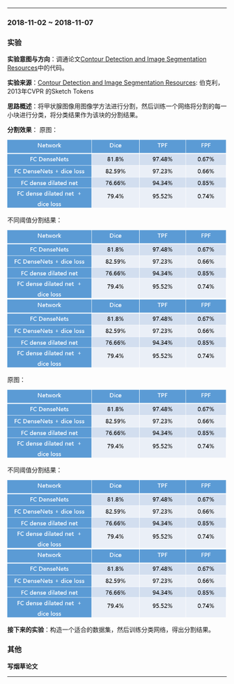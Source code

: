 ﻿
---
### 2018-11-02 ~ 2018-11-07

###  **实验** 

**实验意图与方向**：调通论文[Contour Detection and Image Segmentation Resources](https://www2.eecs.berkeley.edu/Research/Projects/CS/vision/grouping/resources.html)中的代码。

**实验来源**：[Contour Detection and Image Segmentation Resources](https://www2.eecs.berkeley.edu/Research/Projects/CS/vision/grouping/resources.html): 伯克利，2013年CVPR 的Sketch Tokens

**思路概述**：将甲状腺图像用图像学方法进行分割，然后训练一个网络将分割的每一小块进行分类，将分类结果作为该块的分割结果。

**分割效果**：
原图：

![结果](./picture/jieguo.png)

不同阈值分割结果：

![结果](./picture/jieguo.png)
![结果](./picture/jieguo.png)

原图：

![结果](./picture/jieguo.png)

不同阈值分割结果：

![结果](./picture/jieguo.png)
![结果](./picture/jieguo.png)

**接下来的实验**：构造一个适合的数据集，然后训练分类网络，得出分割结果。

### **其他**
**写烟草论文**

---
